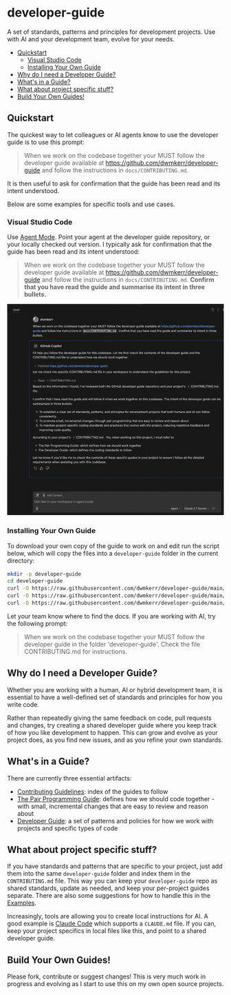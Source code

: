 # developer-guide

A set of standards, patterns and principles for development projects. Use with AI and your development team, evolve for your needs.

<!-- vim-markdown-toc GFM -->

- [Quickstart](#quickstart)
    - [Visual Studio Code](#visual-studio-code)
    - [Installing Your Own Guide](#installing-your-own-guide)
- [Why do I need a Developer Guide?](#why-do-i-need-a-developer-guide)
- [What's in a Guide?](#whats-in-a-guide)
- [What about project specific stuff?](#what-about-project-specific-stuff)
- [Build Your Own Guides!](#build-your-own-guides)

<!-- vim-markdown-toc -->

## Quickstart

The quickest way to let colleagues or AI agents know to use the developer guide is to use this prompt:

> When we work on the codebase together your MUST follow the developer guide available at https://github.com/dwmkerr/developer-guide and follow the instructions in `docs/CONTRIBUTING.md`.

It is then useful to ask for confirmation that the guide has been read and its intent understood.

Below are some examples for specific tools and use cases.

### Visual Studio Code

Use [Agent Mode](https://code.visualstudio.com/docs/copilot/chat/chat-agent-mode). Point your agent at the developer guide repository, or your locally checked out version. I typically ask for confirmation that the guide has been read and its intent understood:

> When we work on the codebase together your MUST follow the developer guide available at https://github.com/dwmkerr/developer-guide and follow the instructions in `docs/CONTRIBUTING.md`. **Confirm that you have read the guide and summarise its intent in three bullets.**

![Screenshot of an introduction to how the developer guide works for Visual Studio Code](./.github/images/vscode.png)

### Installing Your Own Guide

To download your own copy of the guide to work on and edit run the script below, which will copy the files into a `developer-guide` folder in the current directory:

```bash
mkdir -p developer-guide
cd developer-guide
curl -O https://raw.githubusercontent.com/dwmkerr/developer-guide/main/docs/CONTRIBUTING.md
curl -O https://raw.githubusercontent.com/dwmkerr/developer-guide/main/docs/developer-guide.md
curl -O https://raw.githubusercontent.com/dwmkerr/developer-guide/main/docs/pair-programming.md
```

Let your team know where to find the docs. If you are working with AI, try the following prompt:

> When we work on the codebase together your MUST follow the developer guide in the folder 'developer-guide'. Check the file CONTRIBUTING.md for instructions.

## Why do I need a Developer Guide?

Whether you are working with a human, AI or hybrid development team, it is essential to have a well-defined set of standards and principles for how you write code.

Rather than repeatedly giving the same feedback on code, pull requests and changes, try creating a shared developer guide where you keep track of how you like development to happen. This can grow and evolve as your project does, as you find new issues, and as you refine your own standards.

## What's in a Guide?

There are currently three essential artifacts:

- [Contributing Guidelines](./docs/CONTRIBUTING.md): index of the guides to follow
- [The Pair Programming Guide](./docs/pair-programming.md): defines how we should code together - with small, incremental changes that are easy to review and reason about
- [Developer Guide](./docs/development-standards.md): a set of patterns and policies for how we work with projects and specific types of code

## What about project specific stuff?

If you have standards and patterns that are specific to your project, just add them into the same `developer-guide` folder and index them in the `CONTRIBUTING.md` file. This way you can keep your `developer-guide` repo as shared standards, update as needed, and keep your per-project guides separate. There are also some suggestions for how to handle this in the [Examples](#examples).

Increasingly, tools are allowing you to create local instructions for AI. A good example is [Claude Code](https://docs.anthropic.com/en/docs/agents-and-tools/claude-code/overview) which supports a `CLAUDE.md` file. If you can, keep your project specifics in local files like this, and point to a shared developer guide.

## Build Your Own Guides!

Please fork, contribute or suggest changes! This is very much work in progress and evolving as I start to use this on my own open source projects.
